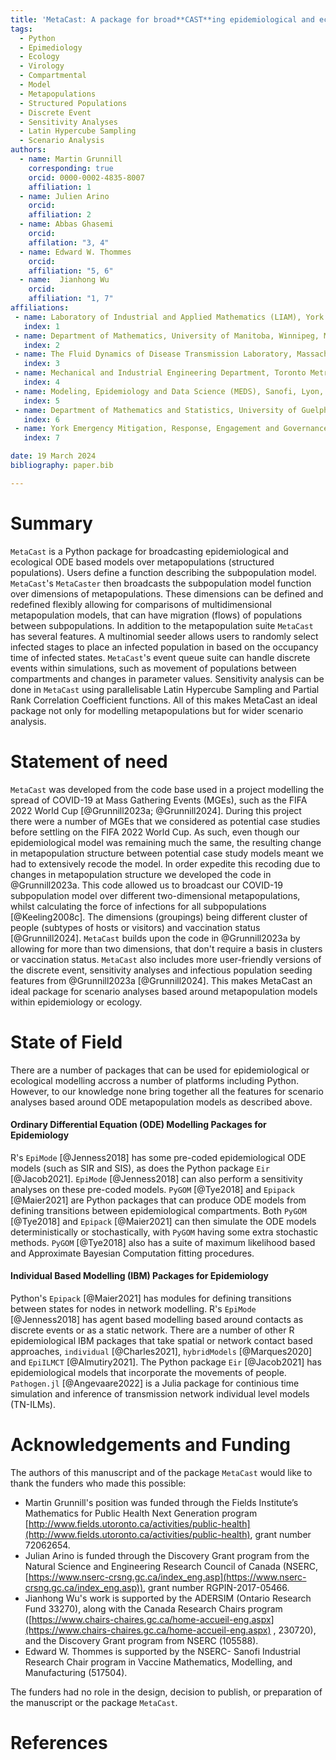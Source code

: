 ```yaml
---
title: 'MetaCast: A package for broad**CAST**ing epidemiological and ecological models over **META**-populations.'
tags:
  - Python
  - Epimediology
  - Ecology
  - Virology
  - Compartmental
  - Model
  - Metapopulations
  - Structured Populations
  - Discrete Event
  - Sensitivity Analyses
  - Latin Hypercube Sampling
  - Scenario Analysis
authors:
  - name: Martin Grunnill
    corresponding: true 
    orcid: 0000-0002-4835-8007
    affiliation: 1
  - name: Julien Arino
    orcid: 
    affiliation: 2
  - name: Abbas Ghasemi
    orcid:
    affilation: "3, 4"
  - name: Edward W. Thommes
    orcid:
    affiliation: "5, 6"
  - name:  Jianhong Wu
    orcid:
    affiliation: "1, 7"
affiliations:
 - name: Laboratory of Industrial and Applied Mathematics (LIAM), York University, Toronto, Ontario, Canada
   index: 1
 - name: Department of Mathematics, University of Manitoba, Winnipeg, Manitoba, Canada
   index: 2
 - name: The Fluid Dynamics of Disease Transmission Laboratory, Massachusetts Institute of Technology, Cambridge, Massachusetts, United States of America
   index: 3
 - name: Mechanical and Industrial Engineering Department, Toronto Metropolitan University, Toronto, Ontario, Canada
   index: 4
 - name: Modeling, Epidemiology and Data Science (MEDS), Sanofi, Lyon, France
   index: 5
 - name: Department of Mathematics and Statistics, University of Guelph, Guelph, Ontario, Canada
   index: 6
 - name: York Emergency Mitigation, Response, Engagement and Governance Institute, York University, Toronto, Ontario, Canada
   index: 7

date: 19 March 2024
bibliography: paper.bib

---
```


# Summary

`MetaCast` is a Python package for broadcasting epidemiological and ecological ODE based models
over metapopulations (structured populations). Users define a function describing the
subpopulation model. `MetaCast`'s `MetaCaster` then broadcasts the subpopulation model function over dimensions
of metapopulations. These dimensions can be defined and redefined flexibly allowing for comparisons
of multidimensional metapopulation models, that can have migration (flows) of populations between
subpopulations. In addition to the metapopulation suite `MetaCast` has several features. A
multinomial seeder allows users to randomly select infected stages to place an infected
population in based on the occupancy time of infected states. `MetaCast`'s event queue suite
can handle discrete events within simulations, such as movement of populations between compartments and changes in 
parameter values. Sensitivity analysis can be done in `MetaCast` using parallelisable Latin Hypercube Sampling and 
Partial Rank Correlation Coefficient functions. All of this makes MetaCast an ideal package not only for modelling 
metapopulations but for wider scenario analysis.

# Statement of need

`MetaCast` was developed from the code base used in a project modelling the spread of 
COVID-19 at Mass Gathering Events (MGEs), such as the FIFA 2022 World Cup [@Grunnill2023a; @Grunnill2024]. 
During this project there were a number of MGEs that we considered as potential case studies
before settling on the FIFA 2022 World Cup. As such, even though our epidemiological model 
was remaining much the same, the resulting change in metapopulation structure between potential case study models
meant we had to extensively recode the model. In order expedite this recoding due to changes in metapopulation
structure we developed the code in @Grunnill2023a. This code allowed us to broadcast our COVID-19 subpopulation model
over different two-dimensional metapopulations, whilst calculating the force of infections for all subpopulations
[@Keeling2008c]. The dimensions (groupings) being different cluster of people (subtypes of hosts or visitors) and 
vaccination status [@Grunnill2024]. `MetaCast` builds upon the code in @Grunnill2023a by allowing for more than two 
dimensions, that don't require a basis in clusters or vaccination status. `MetaCast` also includes more user-friendly versions 
of the discrete event, sensitivity analyses and infectious population seeding features from @Grunnill2023a 
[@Grunnill2024]. This makes MetaCast an ideal package for scenario analyses based around metapopulation models within 
epidemiology or ecology.

# State of Field

There are a number of packages that can be used for epidemiological or ecological modelling accross a number of 
platforms including Python. However, to our knowledge none bring together all the features for scenario analyses based 
around ODE metapopulation models as described above.

#### Ordinary Differential Equation (ODE) Modelling Packages for Epidemiology
R's `EpiMode` [@Jenness2018] has some pre-coded epidemiological ODE models (such as SIR and SIS), as does
 the Python package `Eir` [@Jacob2021]. `EpiMode` [@Jenness2018] can also perform a sensitivity analyses on these pre-coded 
models. `PyGOM` [@Tye2018] and `Epipack` [@Maier2021] are Python packages that can produce ODE models from 
defining transitions between epidemiological compartments. Both `PyGOM` [@Tye2018] and `Epipack` [@Maier2021] can 
then simulate the ODE models deterministically or stochastically, with `PyGOM` having some extra stochastic methods. 
`PyGOM` [@Tye2018] also has a suite of maximum likelihood based and Approximate Bayesian Computation fitting procedures.

#### Individual Based Modelling (IBM) Packages for Epidemiology
Python's `Epipack` [@Maier2021] has modules for defining transitions between states for nodes in network 
modelling. R's `EpiMode` [@Jenness2018] has agent based modelling based around contacts as discrete events or as a 
static network. There are a number of other R epidemiological IBM packages that take spatial or network contact based
approaches,  `individual` [@Charles2021], `hybridModels` [@Marques2020] and `EpiILMCT` [@Almutiry2021].
The Python package `Eir` [@Jacob2021] has epidemiological models that incorporate the movements of people. 
`Pathogen.jl` [@Angevaare2022] is a Julia package for continious time simulation and inference of transmission network 
individual level models (TN-ILMs). 

# Acknowledgements and Funding

The authors of this manuscript and of the package `MetaCast` would like to thank the funders who made this possible:
* Martin Grunnill's position was funded through the Fields Institute’s Mathematics for Public Health Next Generation program 
[http://www.fields.utoronto.ca/activities/public-health](http://www.fields.utoronto.ca/activities/public-health), grant 
number 72062654. 
* Julian Arino is funded through the Discovery Grant program from the Natural Science and Engineering Research Council 
of Canada (NSERC, [https://www.nserc-crsng.gc.ca/index_eng.asp](https://www.nserc-crsng.gc.ca/index_eng.asp)), grant 
number RGPIN-2017-05466. 
* Jianhong Wu's work is supported by the ADERSIM (Ontario Research Fund 33270), along with the Canada Research Chairs 
program ([https://www.chairs-chaires.gc.ca/home-accueil-eng.aspx](https://www.chairs-chaires.gc.ca/home-accueil-eng.aspx)
, 230720), and the Discovery Grant program from NSERC (105588).
* Edward W. Thommes is supported by the NSERC- Sanofi Industrial Research Chair program in Vaccine Mathematics, Modelling,
 and Manufacturing (517504). 
 
The funders had no role in the design, decision to publish, or preparation of the manuscript or the package `MetaCast`.

# References